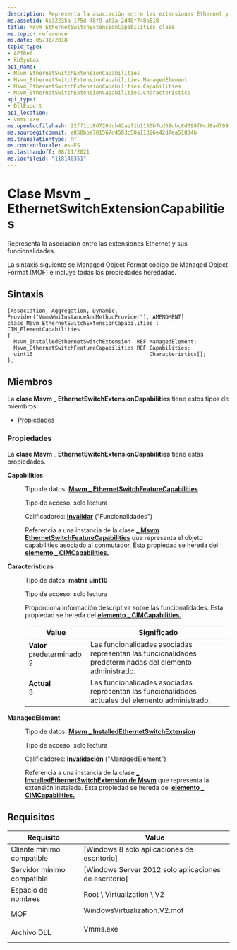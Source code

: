 ```yaml
---
description: Representa la asociación entre las extensiones Ethernet y sus funcionalidades.
ms.assetid: 6b32235a-175d-48f9-af3a-2d40f748a518
title: Msvm_EthernetSwitchExtensionCapabilities clase
ms.topic: reference
ms.date: 05/31/2018
topic_type:
- APIRef
- kbSyntax
api_name:
- Msvm_EthernetSwitchExtensionCapabilities
- Msvm_EthernetSwitchExtensionCapabilities.ManagedElement
- Msvm_EthernetSwitchExtensionCapabilities.Capabilities
- Msvm_EthernetSwitchExtensionCapabilities.Characteristics
api_type:
- DllExport
api_location:
- vmms.exe
ms.openlocfilehash: 22ff1cd8d720dcb42ae71b1155b7cd69dbc8d098f0cd8ad799f1d47c448c8c63
ms.sourcegitcommit: e858bbe701567d4583c50a11326e42d7ea51804b
ms.translationtype: MT
ms.contentlocale: es-ES
ms.lasthandoff: 08/11/2021
ms.locfileid: "118148351"
---
```

# <a name="msvm_ethernetswitchextensioncapabilities-class"></a>Clase Msvm \_ EthernetSwitchExtensionCapabilities

Representa la asociación entre las extensiones Ethernet y sus funcionalidades.

La sintaxis siguiente se Managed Object Format código de Managed Object Format (MOF) e incluye todas las propiedades heredadas.

## <a name="syntax"></a>Sintaxis

``` syntax
[Association, Aggregation, Dynamic, Provider("VmmsWmiInstanceAndMethodProvider"), AMENDMENT]
class Msvm_EthernetSwitchExtensionCapabilities : CIM_ElementCapabilities
{
  Msvm_InstalledEthernetSwitchExtension  REF ManagedElement;
  Msvm_EthernetSwitchFeatureCapabilities REF Capabilities;
  uint16                                     Characteristics[];
};
```

## <a name="members"></a>Miembros

La **clase Msvm \_ EthernetSwitchExtensionCapabilities** tiene estos tipos de miembros:

-   [Propiedades](#properties)

### <a name="properties"></a>Propiedades

La **clase Msvm \_ EthernetSwitchExtensionCapabilities** tiene estas propiedades.

<dl> <dt>

**Capabilities**
</dt> <dd> <dl> <dt>

Tipo de datos: **[ **Msvm \_ EthernetSwitchFeatureCapabilities**](msvm-ethernetswitchfeaturecapabilities.md)**
</dt> <dt>

Tipo de acceso: solo lectura
</dt> <dt>

Calificadores: [**Invalidar**](/windows/desktop/WmiSdk/standard-qualifiers) ("Funcionalidades")
</dt> </dl>

Referencia a una instancia de la clase [**\_ Msvm EthernetSwitchFeatureCapabilities**](msvm-ethernetswitchfeaturecapabilities.md) que representa el objeto capabilities asociado al conmutador. Esta propiedad se hereda del [**elemento \_ CIMCapabilities.**](/previous-versions/windows/desktop/iscsitarg/cim-elementcapabilities)

</dd> <dt>

**Características**
</dt> <dd> <dl> <dt>

Tipo de datos: **matriz uint16**
</dt> <dt>

Tipo de acceso: solo lectura
</dt> </dl>

Proporciona información descriptiva sobre las funcionalidades. Esta propiedad se hereda del [**elemento \_ CIMCapabilities.**](/previous-versions/windows/desktop/iscsitarg/cim-elementcapabilities)



| Value                                                                                                                                                                                                                       | Significado                                                                                           |
|-----------------------------------------------------------------------------------------------------------------------------------------------------------------------------------------------------------------------------|---------------------------------------------------------------------------------------------------|
| <span id="Default"></span><span id="default"></span><span id="DEFAULT"></span><dl> <dt>**Valor**</dt> <dt>predeterminado 2</dt> </dl> | Las funcionalidades asociadas representan las funcionalidades predeterminadas del elemento administrado.<br/> |
| <span id="Current"></span><span id="current"></span><span id="CURRENT"></span><dl> <dt>**Actual**</dt> <dt>3</dt> </dl> | Las funcionalidades asociadas representan las funcionalidades actuales del elemento administrado.<br/> |



 

</dd> <dt>

**ManagedElement**
</dt> <dd> <dl> <dt>

Tipo de datos: **[ **Msvm \_ InstalledEthernetSwitchExtension**](msvm-installedethernetswitchextension.md)**
</dt> <dt>

Tipo de acceso: solo lectura
</dt> <dt>

Calificadores: [**Invalidación**](/windows/desktop/WmiSdk/standard-qualifiers) ("ManagedElement")
</dt> </dl>

Referencia a una instancia de la clase [**\_ InstalledEthernetSwitchExtension de Msvm**](msvm-installedethernetswitchextension.md) que representa la extensión instalada. Esta propiedad se hereda del [**elemento \_ CIMCapabilities.**](/previous-versions/windows/desktop/iscsitarg/cim-elementcapabilities)

</dd> </dl>

## <a name="requirements"></a>Requisitos



| Requisito | Value |
|-------------------------------------|---------------------------------------------------------------------------------------------------------|
| Cliente mínimo compatible<br/> | \[Windows 8 solo aplicaciones de escritorio\]<br/>                                                              |
| Servidor mínimo compatible<br/> | \[Windows Server 2012 solo aplicaciones de escritorio\]<br/>                                                    |
| Espacio de nombres<br/>                | Root \\ Virtualization \\ V2<br/>                                                                     |
| MOF<br/>                      | <dl> <dt>WindowsVirtualization.V2.mof</dt> </dl> |
| Archivo DLL<br/>                      | <dl> <dt>Vmms.exe</dt> </dl>                     |



 


